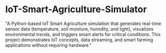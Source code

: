 # IoT-Smart-Agriculture-Simulator
"A Python-based IoT Smart Agriculture simulation that generates real-time sensor data (temperature, soil moisture, humidity, and light), visualizes environmental trends, and triggers smart alerts for critical conditions. This project demonstrates IoT concepts, data streaming, and smart farming applications without requiring hardware."
